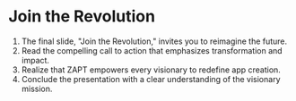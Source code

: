 # Join the Revolution

1. The final slide, "Join the Revolution," invites you to reimagine the future.
2. Read the compelling call to action that emphasizes transformation and impact.
3. Realize that ZAPT empowers every visionary to redefine app creation.
4. Conclude the presentation with a clear understanding of the visionary mission.
